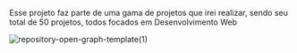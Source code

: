 Esse projeto faz parte de uma gama de projetos que irei realizar, sendo seu total de 50 projetos, todos focados em Desenvolvimento Web

![repository-open-graph-template(1)](https://github.com/FCMEXE/DesafioLanding01/assets/98589177/32d2f033-0764-4860-8ac9-1c01c09cc98a)

